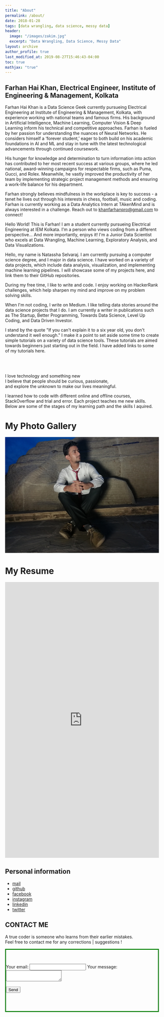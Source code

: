 ```yaml
---
title: "About"
permalink: /about/
date: 2018-01-28
tags: [data wrangling, data science, messy data]
header:
  image: "/images/zakim.jpg"
  excerpt: "Data Wrangling, Data Science, Messy Data"
layout: archive
author_profile: true
last_modified_at: 2019-08-27T15:46:43-04:00
toc: true
mathjax: "true"
---
```


## Farhan Hai Khan, Electrical Engineer, Institute of Engineering & Management, Kolkata

Farhan Hai Khan is a Data Science Geek currently pursueing Electrical Engineering at Institute of Engineering & Management, Kolkata, with experience working wth national teams and famous firms. His background in Artificial Intelligence, Machine Learning, Computer Vision & Deep Learning inform his technical and competitive approaches. Farhan is fueled by her passion for understanding the nuances of Neural Networks. He considers himself a ‘forever student,’ eager to both build on his academic foundations in AI and ML and stay in tune with the latest technological advancements through continued coursework.

His hunger for knowledge and determination to turn information into action has contributed to her most recent success at various groups, where he led national, award-winning campaigns for respectable firms, such as Puma, Gucci, and Rolex. Meanwhile, he vastly improved the productivity of her team by implementing strategic project management methods and ensuring a work-life balance for his department.

Farhan strongly believes mindfulness in the workplace is key to success - a tenet he lives out through his interests in chess, football, music and coding. Farhan is currently working as a Data Analytics Intern at TAkenMind and is always interested in a challenge. Reach out to khanfarhanpro@gmail.com to connect!


Hello World!
This is Farhan! I am a student currently pursueing Electrical Engineering at IEM Kolkata.
I'm a person who views coding from a different perspective... And more importantly, enjoys it!
I'm a Junior Data Scientist who excels at Data Wrangling, Machine Learning, Exploratory Analysis, and Data Visualizations.


Hello, my name is Natassha Selvaraj. I am currently pursuing a computer science degree, and I major in data science. I have worked on a variety of data projects, which include data analysis, visualization, and implementing machine learning pipelines. I will showcase some of my projects here, and link them to their GitHub repositories.

During my free time, I like to write and code. I enjoy working on HackerRank challenges, which help sharpen my mind and improve on my problem solving skills.

When I'm not coding, I write on Medium. I like telling data stories around the data science projects that I do. I am currently a writer in publications such as The Startup, Better Programming, Towards Data Science, Level Up Coding, and Data Driven Investor.

I stand by the quote "If you can't explain it to a six year old, you don't understand it well enough." I make it a point to set aside some time to create simple tutorials on a variety of data science tools. These tutorials are aimed towards beginners just starting out in the field. I have added links to some of my tutorials here.

<br><br><br>
I love technology and something new <br>
I believe that people should be curious, passionate, <br>
and explore the unknown to make our lives meaningful.

I learned how to code with different online and offline courses, StackOverflow and trial and error. Each project teaches me new skills. Below are some of the stages of my learning path and the skills I aquired.

My Photo Gallery
===
![](/images/ecopark.jpg)

My Resume
===

<iframe src="https://docs.google.com/viewer?srcid=1pyk2LnJPUIFV9i1piAaFFQahEja9-q9Z&pid=explorer&efh=false&a=v&chrome=false&embedded=true" style="width:100%; height:900px;" frameborder="0" allowfullscreen></iframe>

## Personal information

* [mail](mailto:martin33156@gmail.com)
* [github](https://github.com/genius92606)
* [facebook](https://www.facebook.com/profile.php?id=100000413662587&ref=bookmarks)
* [instagram](https://www.instagram.com/dream_fall92606/)
* [linkedin](https://www.linkedin.com/in/martin-lee-b02b08135/)
* [twitter](https://twitter.com/genius92606)

## CONTACT ME
A true coder is someone who learns from their earlier mistakes. 
<br>Feel free to contact me for any corrections | suggestions !
<!-- modify this form HTML and place wherever you want your form -->

<style>
.container {
  height: 200px;
  position: relative;
  border: 3px solid green;
}

.vertical-center {
  margin: 0;
  position: absolute;
  top: 50%;
  -ms-transform: translateY(-50%);
  transform: translateY(-50%);
}
</style>

<div class="container">
  <div class="vertical-center">
    <form
  action="https://formspree.io/xbjznznp"
  method="POST"
>
  <label>
    Your email:
    <input type="text" name="_replyto">
  </label>
  <label>
    Your message:
    <textarea name="message"></textarea>
  </label>

  <!-- your other form fields go here -->

  <button type="submit" style="margin:0 auto;">Send</button>
</form>

  </div>
</div>



